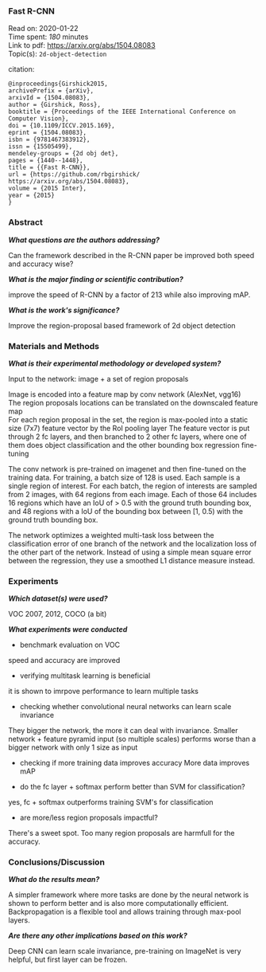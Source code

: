 <!--
{"title": "Fast R-CNN", "url": "https://arxiv.org/abs/1504.08083", "topics": "2d-object-detection", "date": "2020-01-22", "estimated_minutes": "180"}
-->
### Fast R-CNN

Read on: 2020-01-22  
Time spent: *180* minutes  
Link to pdf: https://arxiv.org/abs/1504.08083  
Topic(s): `2d-object-detection`

citation:
```
@inproceedings{Girshick2015,
archivePrefix = {arXiv},
arxivId = {1504.08083},
author = {Girshick, Ross},
booktitle = {Proceedings of the IEEE International Conference on Computer Vision},
doi = {10.1109/ICCV.2015.169},
eprint = {1504.08083},
isbn = {9781467383912},
issn = {15505499},
mendeley-groups = {2d obj det},
pages = {1440--1448},
title = {{Fast R-CNN}},
url = {https://github.com/rbgirshick/ https://arxiv.org/abs/1504.08083},
volume = {2015 Inter},
year = {2015}
}
```

### Abstract

__*What questions are the authors addressing?*__

Can the framework described in the R-CNN paper be improved both speed and accuracy wise?

__*What is the major finding or scientific contribution?*__

improve the speed of R-CNN by a factor of 213 while also improving mAP.

__*What is the work's significance?*__

Improve the region-proposal based framework of 2d object detection

### Materials and Methods

__*What is their experimental methodology or developed system?*__

Input to the network: image + a set of region proposals

Image is encoded into a feature map by conv network (AlexNet, vgg16)  
The region proposals locations can be translated on the downscaled feature map  
For each region proposal in the set, the region is max-pooled into a static size (7x7) feature vector by the RoI pooling layer
The feature vector is put through 2 fc layers, and then branched to 2 other fc layers, where one of them does object classification and the other bounding box regression fine-tuning

The conv network is pre-trained on imagenet and then fine-tuned on the training data. For training, a batch size of 128 is used. Each sample is a single region of interest. For each batch, the region of interests are sampled from 2 images, with 64 regions from each image. Each of those 64 includes 16 regions which have an IoU of > 0.5 with the ground truth bounding box, and 48 regions with a IoU of the bounding box between [1, 0.5) with the ground truth bounding box.

The network optimizes a weighted multi-task loss between the classification error of one branch of the network and the localization loss of the other part of the network. Instead of using a simple mean square error between the regression, they use a smoothed L1 distance measure instead.


### Experiments

__*Which dataset(s) were used?*__

VOC 2007, 2012, COCO (a bit)

__*What experiments were conducted*__
* benchmark evaluation on VOC

speed and accuracy are improved

* verifying multitask learning is beneficial

it is shown to imrpove performance to learn multiple tasks

* checking whether convolutional neural networks can learn scale invariance  

They bigger the network, the more it can deal with invariance. Smaller network + feature pyramid input (so multiple scales) performs worse than a bigger network with only 1 size as input

* checking if more training data improves accuracy
More data improves mAP

* do the fc layer + softmax perform better than SVM for classification?

yes, fc + softmax outperforms training SVM's for classification

* are more/less region proposals impactful?

There's a sweet spot. Too many region proposals are harmfull for the accuracy.

### Conclusions/Discussion

__*What do the results mean?*__

A simpler framework where more tasks are done by the neural network is shown to perform better and is also more computationally efficient. Backpropagation is a flexible tool and allows training through max-pool layers.

__*Are there any other implications based on this work?*__

Deep CNN can learn scale invariance, pre-training on ImageNet is very helpful, but first layer can be frozen.
